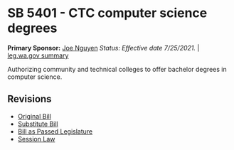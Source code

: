 # SB 5401 - CTC computer science degrees
**Primary Sponsor:** [Joe Nguyen](/person/leg/nguyen_jo.md)
*Status: Effective date 7/25/2021.* | [leg.wa.gov summary](https://app.leg.wa.gov/billsummary?BillNumber=5401&Year=2021)

Authorizing community and technical colleges to offer bachelor degrees in computer science.

## Revisions
* [Original Bill](1/)
* [Substitute Bill](S/)
* [Bill as Passed Legislature](S.PL/)
* [Session Law](S.SL/)